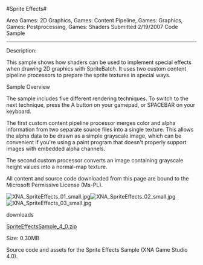 #Sprite Effects#

Area
Games: 2D Graphics, Games: Content Pipeline, Games: Graphics, Games: Postprocessing, Games: Shaders
Submitted
2/19/2007
Code Sample

---

Description:

This sample shows how shaders can be used to implement special effects when drawing 2D graphics with SpriteBatch. It uses two custom content pipeline processors to prepare the sprite textures in special ways.

Sample Overview

The sample includes five different rendering techniques. To switch to the next technique, press the A button on your gamepad, or SPACEBAR on your keyboard.

The first custom content pipeline processor merges color and alpha information from two separate source files into a single texture. This allows the alpha data to be drawn as a simple grayscale image, which can be convenient if you're using a paint program that doesn't properly support images with embedded alpha channels.

The second custom processor converts an image containing grayscale height values into a normal-map texture.


All content and source code downloaded from this page are bound to the Microsoft Permissive License (Ms-PL).

![XNA_SpriteEffects_01_small.jpg](https://github.com/DDReaper/XNAGameStudio/blob/master/Images/XNA_SpriteEffects_01_small.jpg)![XNA_SpriteEffects_02_small.jpg](https://github.com/DDReaper/XNAGameStudio/blob/master/Images/XNA_SpriteEffects_02_small.jpg)![XNA_SpriteEffects_03_small.jpg](https://github.com/DDReaper/XNAGameStudio/blob/master/Images/XNA_SpriteEffects_03_small.jpg)		

downloads

[SpriteEffectsSample_4_0.zip](https://github.com/DDReaper/XNAGameStudio/blob/master/Samples/SpriteEffectsSample_4_0.zip?raw=true)

Size: 0.30MB

Source code and assets for the Sprite Effects Sample (XNA Game Studio 4.0). 